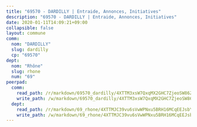 ```yaml
---
title: "69570 - DARDILLY | Entraide, Annonces, Initiatives"
description: "69570 - DARDILLY | Entraide, Annonces, Initiatives"
date: 2020-01-11T14:09:21+09:00
collapsible: false
layout: commune
comm:
  nom: "DARDILLY"
  slug: dardilly
  cp: "69570"
dept:
  nom: "Rhône"
  slug: rhone
  num: "69"
peerpad:
  comm:
    read_path: /r/markdown/69570_dardilly/4XTTM3xsW7QxqMX2GHC7ZjeoSW86ZQFioSk8LebkhNLTmj9QA
    write_path: /w/markdown/69570_dardilly/4XTTM3xsW7QxqMX2GHC7ZjeoSW86ZQFioSk8LebkhNLTmj9QA-K3TgUnAyvz4BPJtwEYnEiwSmxVJXmBeTR3oUiTTm1Y2JSPEwB7ytuswzxNb8nDRWKgfniHqk2Bawt4RoYDhmf32LTkvbG7TKB8NAoxW2dX7fqnLnxZ5DoUr8fUPKvZqdDtds6b6W
  dept:
    read_path: /r/markdown/69_rhone/4XTTMJC39vu6sVwWPNxu5BRH16MCqEEJsbYu4RNyAxnNmNtVW
    write_path: /w/markdown/69_rhone/4XTTMJC39vu6sVwWPNxu5BRH16MCqEEJsbYu4RNyAxnNmNtVW-K3TgUzVUEXrXvc8NoaD9JfiBpc5MBFP7KZFqLEsm11xqJDEwSVMy7UACp2eYMzek3K6y2WLoyzq5xdKMZeizKNpfHbUBgJcoYSqfidBaPx8RcTCPmdCXhdgeLZLEYHVco5fHD6Pz
---
```



